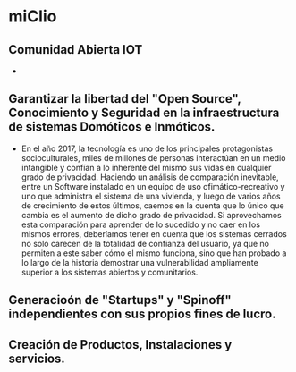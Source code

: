 # miClio

## Comunidad Abierta IOT

  - 

## Garantizar la libertad del "Open Source", Conocimiento y Seguridad en la infraestructura de sistemas Domóticos e Inmóticos.

  - En el año 2017, la tecnología es uno de los principales protagonistas socioculturales, miles de millones de personas interactúan en un medio intangible y confían a lo inherente del mismo sus vidas en cualquier grado de privacidad.
      Haciendo un análisis de comparación inevitable, entre un Software instalado en un equipo de uso ofimático-recreativo y uno que administra el sistema de una vivienda, y luego de varios años de crecimiento de estos últimos, caemos en la cuenta que lo único que cambia es el aumento de dicho grado de privacidad. Si aprovechamos esta comparación para aprender de lo sucedido y no caer en los mismos errores, deberíamos tener en cuenta que los sistemas cerrados no solo carecen de la totalidad de confianza del usuario, ya que no permiten a este saber cómo el mismo funciona, sino que han probado a lo largo de la historia demostrar una vulnerabilidad ampliamente superior a los sistemas abiertos y comunitarios.

## Generacioón de "Startups" y "Spinoff" independientes con sus propios fines de lucro.

## Creación de Productos, Instalaciones y servicios.
